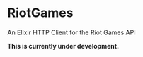 # RiotGames

An Elixir HTTP Client for the Riot Games API

**This is currently under development.**
